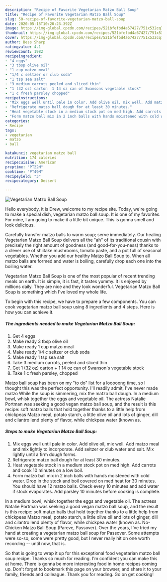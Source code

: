 ```yaml
---
description: "Recipe of Favorite Vegetarian Matzo Ball Soup"
title: "Recipe of Favorite Vegetarian Matzo Ball Soup"
slug: 50-recipe-of-favorite-vegetarian-matzo-ball-soup
date: 2020-05-15T10:20:23.392Z
image: https://img-global.cpcdn.com/recipes/521bfefbd4a67427/751x532cq70/vegetarian-matzo-ball-soup-recipe-main-photo.jpg
thumbnail: https://img-global.cpcdn.com/recipes/521bfefbd4a67427/751x532cq70/vegetarian-matzo-ball-soup-recipe-main-photo.jpg
cover: https://img-global.cpcdn.com/recipes/521bfefbd4a67427/751x532cq70/vegetarian-matzo-ball-soup-recipe-main-photo.jpg
author: Bess Sharp
ratingvalue: 4.1
reviewcount: 1982
recipeingredient:
- "4 eggs"
- "3 tbsp olive oil"
- "1 cup matzo meal"
- "1/4 c seltzer or club soda"
- "1 tsp sea salt"
- "3 medium carrots peeled and sliced thin"
- "1 (32 oz) carton  1 14 oz can of Swansons vegetable stock"
- "1 c fresh parsley chopped"
recipeinstructions:
- "Mix eggs well until pale in color. Add olive oil, mix well. Add matzo meal and mix lightly to incorporate. Add seltzer or club water and salt. Mix lightly until a firm dough forms."
- "Refrigerate matzo ball dough for at least 30 minutes."
- "Heat vegetable stock in a medium stock pot on med high. Add carrots and cook 10 minutes on a low boil."
- "Form matzo ball mix in 2 inch balls with hands moistened with cold water. Drop in the stock and boil covered on med heat for 30 minutes. You should have 12 matzo balls. Check every 10 minutes and add water if stock evaporates. Add parsley 10 minutes before cooking is complete."
categories:
- Recipe
tags:
- vegetarian
- matzo
- ball

katakunci: vegetarian matzo ball 
nutrition: 174 calories
recipecuisine: American
preptime: "PT22M"
cooktime: "PT49M"
recipeyield: "3"
recipecategory: Dessert

---
```



![Vegetarian Matzo Ball Soup](https://img-global.cpcdn.com/recipes/521bfefbd4a67427/751x532cq70/vegetarian-matzo-ball-soup-recipe-main-photo.jpg)

Hello everybody, it is Drew, welcome to my recipe site. Today, we're going to make a special dish, vegetarian matzo ball soup. It is one of my favorites. For mine, I am going to make it a little bit unique. This is gonna smell and look delicious.

Carefully transfer matzo balls to warm soup; serve immediately. Our healing Vegetarian Matzo Ball Soup delivers all the &#34;ah&#34; of its traditional cousin with precisely the right amount of goodness (and good-for-you-ness) thanks to a clever use of shiitake mushrooms, tomato paste, and a pot full of seasonal vegetables. Whether you add our healthy Matzo Ball Soup to. When all matzo balls are formed and water is boiling, carefully drop each one into the boiling water.

Vegetarian Matzo Ball Soup is one of the most popular of recent trending meals on earth. It is simple, it is fast, it tastes yummy. It is enjoyed by millions daily. They are nice and they look wonderful. Vegetarian Matzo Ball Soup is something which I've loved my whole life.


To begin with this recipe, we have to prepare a few components. You can cook vegetarian matzo ball soup using 8 ingredients and 4 steps. Here is how you can achieve it.

<!--inarticleads1-->

##### The ingredients needed to make Vegetarian Matzo Ball Soup:

1. Get 4 eggs
1. Make ready 3 tbsp olive oil
1. Make ready 1 cup matzo meal
1. Make ready 1/4 c seltzer or club soda
1. Make ready 1 tsp sea salt
1. Take 3 medium carrots, peeled and sliced thin
1. Get 1 (32 oz) carton + 1 14 oz can of Swanson&#39;s vegetable stock
1. Take 1 c fresh parsley, chopped


Matzo ball soup has been on my &#34;to do&#34; list for a looooong time, so I thought this was the perfect opportunity. I&#39;ll readily admit, I&#39;ve never made matzo While the soup is simmering, mix the matzo ball dough. In a medium bowl, whisk together the eggs and vegetable oil. The actress Natalie Portman was seeking a good vegan matzo ball soup, and the result is this recipe: soft matzo balls that hold together thanks to a little help from chickpeas Matzo meal, potato starch, a little olive oil and lots of ginger, dill and cilantro lend plenty of flavor, while chickpea water (known as. 

<!--inarticleads2-->

##### Steps to make Vegetarian Matzo Ball Soup:

1. Mix eggs well until pale in color. Add olive oil, mix well. Add matzo meal and mix lightly to incorporate. Add seltzer or club water and salt. Mix lightly until a firm dough forms.
1. Refrigerate matzo ball dough for at least 30 minutes.
1. Heat vegetable stock in a medium stock pot on med high. Add carrots and cook 10 minutes on a low boil.
1. Form matzo ball mix in 2 inch balls with hands moistened with cold water. Drop in the stock and boil covered on med heat for 30 minutes. You should have 12 matzo balls. Check every 10 minutes and add water if stock evaporates. Add parsley 10 minutes before cooking is complete.


In a medium bowl, whisk together the eggs and vegetable oil. The actress Natalie Portman was seeking a good vegan matzo ball soup, and the result is this recipe: soft matzo balls that hold together thanks to a little help from chickpeas Matzo meal, potato starch, a little olive oil and lots of ginger, dill and cilantro lend plenty of flavor, while chickpea water (known as. No-Chicken Matzo Ball Soup (Pareve, Passover). Over the years, I&#39;ve tried my hand at creating a vegetarian matzo ball soup for Passover. Some attempts were so-so, some were pretty good, but I never really hit on one worth recording -- until now, that is. 

So that is going to wrap it up for this exceptional food vegetarian matzo ball soup recipe. Thanks so much for reading. I'm confident you can make this at home. There is gonna be more interesting food in home recipes coming up. Don't forget to bookmark this page on your browser, and share it to your family, friends and colleague. Thank you for reading. Go on get cooking!

